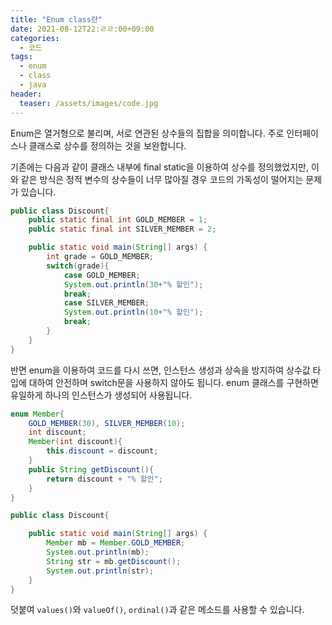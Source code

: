 ```yaml
---
title: "Enum class란"
date: 2021-08-12T22:ㄹㄹ:00+09:00
categories:
  - 코드
tags:
  - enum
  - class
  - java
header:
  teaser: /assets/images/code.jpg
---
```


Enum은 열거형으로 불리며, 서로 연관된 상수들의 집합을 의미합니다. 주로 인터페이스나 클래스로 상수를 정의하는 것을 보완합니다. 

기존에는 다음과 같이 클래스 내부에  final static을 이용하여 상수를 정의했었지만, 이와 같은 방식은 정적 변수의 상수들이 너무 많아질 경우 코드의 가독성이 떨어지는 문제가 있습니다.

```java
public class Discount{
    public static final int GOLD_MEMBER = 1;
    public static final int SILVER_MEMBER = 2;

    public static void main(String[] args) {
        int grade = GOLD_MEMBER;
        switch(grade){
            case GOLD_MEMBER;
            System.out.println(30+"% 할인");
            break;
            case SILVER_MEMBER;
            System.out.println(10+"% 할인");
            break;
        }
    }
}
```

반면 enum을 이용하여 코드를 다시 쓰면, 인스턴스 생성과 상속을 방지하여 상수값 타입에 대하여 안전하며 switch문을 사용하지 않아도 됩니다. enum 클래스를 구현하면 유일하게 하나의 인스턴스가 생성되어 사용됩니다.

```java
enum Member{
    GOLD_MEMBER(30), SILVER_MEMBER(10);
    int discount;
    Member(int discount){
        this.discount = discount;
    }
    public String getDiscount(){
        return discount + "% 할인";
    }
}

public class Discount{

    public static void main(String[] args) {
        Member mb = Member.GOLD_MEMBER;
        System.out.println(mb);
        String str = mb.getDiscount();
        System.out.println(str);
    }
}
```

덧붙여 `values()`와 `valueOf()`, `ordinal()`과 같은 메소드를 사용할 수 있습니다.